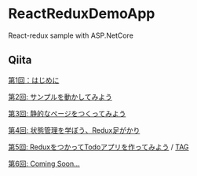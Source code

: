 # ReactReduxDemoApp
React-redux sample with ASP.NetCore

## Qiita

[第1回：はじめに](https://qiita.com/sgmtsnj/items/c204af0df93a1191f683)

[第2回: サンプルを動かしてみよう](https://qiita.com/sgmtsnj/items/aa9b9553f9fd68ae8f4b)

[第3回: 静的なページをつくってみよう](https://qiita.com/sgmtsnj/items/98d3fd7aee414ec8c766)

[第4回: 状態管理を学ぼう、Redux足がかり](https://qiita.com/sgmtsnj/items/dc381c198050386008ad)

[第5回: ReduxをつかってTodoアプリを作ってみよう](https://qiita.com/sgmtsnj/items/239b5cada888088e6fb4) / [TAG](https://github.com/sgmtsnj/ReactReduxDemoApp/tree/Section5_TodoApp)

[第6回: Coming Soon...]()